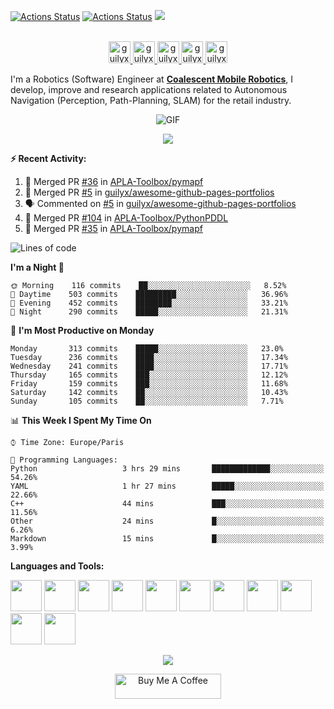 [![Actions Status](https://github.com/guilyx/guilyx/workflows/wakatime-stats/badge.svg)](https://github.com/guilyx/guilyx/actions)
[![Actions Status](https://github.com/guilyx/guilyx/workflows/update-gh-activity/badge.svg)](https://github.com/guilyx/guilyx/actions)
![](https://visitor-badge.glitch.me/badge?page_id=guilyx.guilyx)

<p align="center">
<br/>
<a href="https://twitter.com/spida_rwin">
  <img alt="guilyx | Twitter" width="35px" src="https://image.flaticon.com/icons/svg/2111/2111703.svg" />
</a>
<a href="https://www.linkedin.com/in/erwinlejeune-lkn">
  <img alt="guilyx's LinkdeIN" width="35px" src="https://image.flaticon.com/icons/svg/2111/2111465.svg" />
</a>
<a href="https://www.facebook.com/erwin.lejeune">
  <img alt="guilyx's Facebook" width="35px" src="https://image.flaticon.com/icons/svg/2111/2111342.svg" />
</a>
<a href="https://www.instagram.com/spid_erwin">
  <img alt="guilyx's Instagram" width="35px" src="https://image.flaticon.com/icons/svg/2111/2111421.svg" />
</a>
<a href="https://open.spotify.com/user/11147618695?si=zZFn6uAGRLyoU02lsG50GA">
  <img alt="guilyx's Spotify" width="35px" src="https://image.flaticon.com/icons/svg/2111/2111627.svg" />
</a>
</p>

I'm a Robotics (Software) Engineer at **[Coalescent Mobile Robotics](https://cm-robotics.com)**, I develop, improve and research applications related to Autonomous Navigation (Perception, Path-Planning, SLAM) for the retail industry.

<p align="center">
<img align="center" alt="GIF" src="https://media1.tenor.com/images/1c6140897565e34a4e98f618e220dc0d/tenor.gif?itemid=9358372" />
</p>

<p align="center">
  <img alig src="https://github-profile-trophy.vercel.app/?username=guilyx&column=6&rank=SSS,SS,S,AAA,AA,A,B,C" />
</p>


**:zap: Recent Activity:**

<!--START_SECTION:activity-->
1. 🎉 Merged PR [#36](https://github.com/APLA-Toolbox/pymapf/pull/36) in [APLA-Toolbox/pymapf](https://github.com/APLA-Toolbox/pymapf)
2. 🎉 Merged PR [#5](https://github.com/guilyx/awesome-github-pages-portfolios/pull/5) in [guilyx/awesome-github-pages-portfolios](https://github.com/guilyx/awesome-github-pages-portfolios)
3. 🗣 Commented on [#5](https://github.com/guilyx/awesome-github-pages-portfolios/issues/5) in [guilyx/awesome-github-pages-portfolios](https://github.com/guilyx/awesome-github-pages-portfolios)
4. 🎉 Merged PR [#104](https://github.com/APLA-Toolbox/PythonPDDL/pull/104) in [APLA-Toolbox/PythonPDDL](https://github.com/APLA-Toolbox/PythonPDDL)
5. 🎉 Merged PR [#35](https://github.com/APLA-Toolbox/pymapf/pull/35) in [APLA-Toolbox/pymapf](https://github.com/APLA-Toolbox/pymapf)
<!--END_SECTION:activity-->

<!--START_SECTION:waka-->
![Lines of code](https://img.shields.io/badge/From%20Hello%20World%20I%27ve%20Written-5.0%20million%20lines%20of%20code-blue)

**I'm a Night 🦉** 

```text
🌞 Morning    116 commits    ██░░░░░░░░░░░░░░░░░░░░░░░   8.52% 
🌆 Daytime    503 commits    █████████░░░░░░░░░░░░░░░░   36.96% 
🌃 Evening    452 commits    ████████░░░░░░░░░░░░░░░░░   33.21% 
🌙 Night      290 commits    █████░░░░░░░░░░░░░░░░░░░░   21.31%

```
📅 **I'm Most Productive on Monday** 

```text
Monday       313 commits    █████░░░░░░░░░░░░░░░░░░░░   23.0% 
Tuesday      236 commits    ████░░░░░░░░░░░░░░░░░░░░░   17.34% 
Wednesday    241 commits    ████░░░░░░░░░░░░░░░░░░░░░   17.71% 
Thursday     165 commits    ███░░░░░░░░░░░░░░░░░░░░░░   12.12% 
Friday       159 commits    ███░░░░░░░░░░░░░░░░░░░░░░   11.68% 
Saturday     142 commits    ██░░░░░░░░░░░░░░░░░░░░░░░   10.43% 
Sunday       105 commits    ██░░░░░░░░░░░░░░░░░░░░░░░   7.71%

```


📊 **This Week I Spent My Time On** 

```text
⌚︎ Time Zone: Europe/Paris

💬 Programming Languages: 
Python                   3 hrs 29 mins       █████████████░░░░░░░░░░░░   54.26% 
YAML                     1 hr 27 mins        █████░░░░░░░░░░░░░░░░░░░░   22.66% 
C++                      44 mins             ███░░░░░░░░░░░░░░░░░░░░░░   11.56% 
Other                    24 mins             █░░░░░░░░░░░░░░░░░░░░░░░░   6.26% 
Markdown                 15 mins             █░░░░░░░░░░░░░░░░░░░░░░░░   3.99%

```


<!--END_SECTION:waka-->

**Languages and Tools:**  

<code><img height="50" src="https://image.flaticon.com/icons/svg/2861/2861557.svg"></code>
<code><img height="50" src="https://image.flaticon.com/icons/svg/3190/3190604.svg"></code>
<code><img height="50" src="https://image.flaticon.com/icons/svg/2942/2942156.svg"></code>
<code><img height="50" src="https://img.icons8.com/color/48/000000/golang.png"></code>
<code><img height="50" src="https://image.flaticon.com/icons/svg/1628/1628182.svg"></code>
<code><img height="50" src="https://image.flaticon.com/icons/png/512/2085/2085061.png"></code>
<code><img height="50" src="https://image.flaticon.com/icons/svg/2535/2535543.svg"></code>
<code><img height="50" src="https://cdn.icon-icons.com/icons2/1508/PNG/512/matlab_104289.png"></code>
<code><img height="50" src="https://image.flaticon.com/icons/svg/2721/2721297.svg"></code>
<code><img height="50" src="https://image.flaticon.com/icons/svg/752/752605.svg"></code>
<code><img height="50" src="https://image.flaticon.com/icons/svg/1680/1680899.svg"></code>

<p align="center">
<img align="center" src="https://github-readme-stats.vercel.app/api?username=guilyx&show_icons=true&hide_border=true">
</p>

<p align="center">
<a href="https://www.buymeacoffee.com/dq01aOE" target="_blank"><img src="https://cdn.buymeacoffee.com/buttons/default-red.png" alt="Buy Me A Coffee" height="40" width="170" ></a>
</p>

